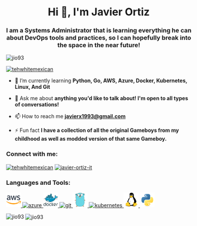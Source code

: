 <h1 align="center">Hi 👋, I'm Javier Ortiz</h1>
<h3 align="center">I am a Systems Administrator that is learning everything he can about DevOps tools and practices, so I can hopefully break into the space in the near future!</h3>

<p align="left"> <img src="https://komarev.com/ghpvc/?username=jio93&label=Profile%20views&color=0e75b6&style=flat" alt="jio93" /> </p>

<p align="left"> <a href="https://twitter.com/tehwhitemexican" target="blank"><img src="https://img.shields.io/twitter/follow/tehwhitemexican?logo=twitter&style=for-the-badge" alt="tehwhitemexican" /></a> </p>

- 🌱 I’m currently learning **Python, Go, AWS, Azure, Docker, Kubernetes, Linux, And Git**

- 💬 Ask me about **anything you'd like to talk about! I'm open to all types of conversations!**

- 📫 How to reach me **javierx1993@gmail.com**

- ⚡ Fun fact **I have a collection of all the original Gameboys from my childhood as well as modded version of that same Gameboy.**

<h3 align="left">Connect with me:</h3>
<p align="left">
<a href="https://twitter.com/tehwhitemexican" target="blank"><img align="center" src="https://raw.githubusercontent.com/rahuldkjain/github-profile-readme-generator/neutral-icons/src/images/icons/Social/twitter.svg" alt="tehwhitemexican" height="30" width="40" /></a>
<a href="https://linkedin.com/in/javier-ortiz-it" target="blank"><img align="center" src="https://raw.githubusercontent.com/rahuldkjain/github-profile-readme-generator/neutral-icons/src/images/icons/Social/linked-in-alt.svg" alt="javier-ortiz-it" height="30" width="40" /></a>
</p>

<h3 align="left">Languages and Tools:</h3>
<p align="left"> <a href="https://aws.amazon.com" target="_blank"> <img src="https://raw.githubusercontent.com/devicons/devicon/master/icons/amazonwebservices/amazonwebservices-original-wordmark.svg" alt="aws" width="40" height="40"/> </a> <a href="https://azure.microsoft.com/en-in/" target="_blank"> <img src="https://www.vectorlogo.zone/logos/microsoft_azure/microsoft_azure-icon.svg" alt="azure" width="40" height="40"/> </a> <a href="https://www.docker.com/" target="_blank"> <img src="https://raw.githubusercontent.com/devicons/devicon/master/icons/docker/docker-original-wordmark.svg" alt="docker" width="40" height="40"/> </a> <a href="https://git-scm.com/" target="_blank"> <img src="https://www.vectorlogo.zone/logos/git-scm/git-scm-icon.svg" alt="git" width="40" height="40"/> </a> <a href="https://golang.org" target="_blank"> <img src="https://raw.githubusercontent.com/devicons/devicon/master/icons/go/go-original.svg" alt="go" width="40" height="40"/> </a> <a href="https://kubernetes.io" target="_blank"> <img src="https://www.vectorlogo.zone/logos/kubernetes/kubernetes-icon.svg" alt="kubernetes" width="40" height="40"/> </a> <a href="https://www.linux.org/" target="_blank"> <img src="https://raw.githubusercontent.com/devicons/devicon/master/icons/linux/linux-original.svg" alt="linux" width="40" height="40"/> </a> <a href="https://www.python.org" target="_blank"> <img src="https://raw.githubusercontent.com/devicons/devicon/master/icons/python/python-original.svg" alt="python" width="40" height="40"/> </a> </p>

<p><img align="left" src="https://github-readme-stats.vercel.app/api/top-langs?username=jio93&show_icons=true&locale=en&layout=compact" alt="jio93" /></p>

<p>&nbsp;<img align="center" src="https://github-readme-stats.vercel.app/api?username=jio93&show_icons=true&locale=en" alt="jio93" /></p>
